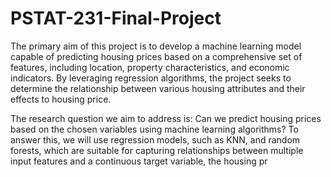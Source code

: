 # PSTAT-231-Final-Project

The primary aim of this project is to develop a machine learning model capable of predicting housing prices based on a comprehensive set of features, including location, property characteristics, and economic indicators. By leveraging regression algorithms, the project seeks to determine the relationship between various housing attributes and their effects to housing price.

The research question we aim to address is: Can we predict housing prices based on the chosen variables using machine learning algorithms? To answer this, we will use regression models, such as KNN, and random forests, which are suitable for capturing relationships between multiple input features and a continuous target variable, the housing pr
